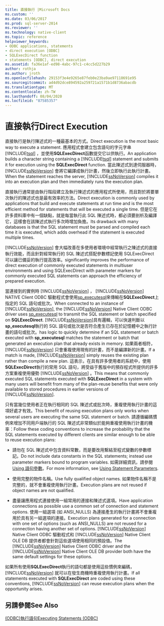 ```yaml
---
title: 直接執行 |Microsoft Docs
ms.custom: ''
ms.date: 03/06/2017
ms.prod: sql-server-2014
ms.reviewer: ''
ms.technology: native-client
ms.topic: reference
helpviewer_keywords:
- ODBC applications, statements
- direct execution [ODBC]
- SQLExecDirect function
- statements [ODBC], direct execution
ms.assetid: fa36e1af-ed98-4abc-97c1-c4cc5d227b29
author: rothja
ms.author: jroth
ms.openlocfilehash: 29153f3e4e9265e87feb0e23ba9ae97118691e95
ms.sourcegitcommit: ad4d92dce894592a259721a1571b1d8736abacdb
ms.translationtype: MT
ms.contentlocale: zh-TW
ms.lasthandoff: 08/04/2020
ms.locfileid: "87585357"
---
```

# <a name="direct-execution"></a><span data-ttu-id="f61b0-102">直接執行</span><span class="sxs-lookup"><span data-stu-id="f61b0-102">Direct Execution</span></span>
  <span data-ttu-id="f61b0-103">直接執行是執行陳述式的一種最基本的方式。</span><span class="sxs-lookup"><span data-stu-id="f61b0-103">Direct execution is the most basic way to execute a statement.</span></span> <span data-ttu-id="f61b0-104">應用程式會建立包含語句的字元字串 [!INCLUDE[tsql](../../../includes/tsql-md.md)] ，並使用**SQLExecDirect**函數提交它以供執行。</span><span class="sxs-lookup"><span data-stu-id="f61b0-104">An application builds a character string containing a [!INCLUDE[tsql](../../../includes/tsql-md.md)] statement and submits it for execution using the **SQLExecDirect** function.</span></span> <span data-ttu-id="f61b0-105">當此陳述式到達伺服器時，[!INCLUDE[ssNoVersion](../../../includes/ssnoversion-md.md)] 會將它編譯成執行計畫，然後立即執行此執行計畫。</span><span class="sxs-lookup"><span data-stu-id="f61b0-105">When the statement reaches the server, [!INCLUDE[ssNoVersion](../../../includes/ssnoversion-md.md)] compiles it into an execution plan and then immediately runs the execution plan.</span></span>  
  
 <span data-ttu-id="f61b0-106">直接執行通常是由執行階段建立及執行陳述式的應用程式所使用，而且對於將要單次執行的陳述式也是最有效率的方法。</span><span class="sxs-lookup"><span data-stu-id="f61b0-106">Direct execution is commonly used by applications that build and execute statements at run time and is the most efficient method for statements that will be executed a single time.</span></span> <span data-ttu-id="f61b0-107">但是它在許多資料庫中有一個缺點，就是每當執行此 SQL 陳述式時，都必須要剖析及編譯它，這樣會在該陳述式執行多次時增加負擔。</span><span class="sxs-lookup"><span data-stu-id="f61b0-107">Its drawback with many databases is that the SQL statement must be parsed and compiled each time it is executed, which adds overhead if the statement is executed multiple times.</span></span>  
  
 [!INCLUDE[ssNoVersion](../../../includes/ssnoversion-md.md)] <span data-ttu-id="f61b0-108">會大幅改善在多使用者環境中經常執行之陳述式的直接執行效能，而且針對經常執行的 SQL 陳述式搭配參數標記使用 SQLExecDirect 可以讓已備妥的執行提高效率。</span><span class="sxs-lookup"><span data-stu-id="f61b0-108">significantly improves the performance of direct execution of commonly executed statements in multiuser environments and using SQLExecDirect with parameter markers for commonly executed SQL statements can approach the efficiency of prepared execution.</span></span>  
  
 <span data-ttu-id="f61b0-109">當連接到的實例時 [!INCLUDE[ssNoVersion](../../../includes/ssnoversion-md.md)] ， [!INCLUDE[ssNoVersion](../../../includes/ssnoversion-md.md)] NATIVE Client ODBC 驅動程式會使用[sp_executesql](/sql/relational-databases/system-stored-procedures/sp-executesql-transact-sql)來傳輸在**SQLExecDirect**上指定的 SQL 語句或批次。</span><span class="sxs-lookup"><span data-stu-id="f61b0-109">When connected to an instance of [!INCLUDE[ssNoVersion](../../../includes/ssnoversion-md.md)], the [!INCLUDE[ssNoVersion](../../../includes/ssnoversion-md.md)] Native Client ODBC driver uses [sp_executesql](/sql/relational-databases/system-stored-procedures/sp-executesql-transact-sql) to transmit the SQL statement or batch specified on **SQLExecDirect**.</span></span> [!INCLUDE[ssNoVersion](../../../includes/ssnoversion-md.md)]<span data-ttu-id="f61b0-110">具有邏輯，可以快速判斷以**sp_executesql**執行的 SQL 語句或批次是否符合產生已存在於記憶體中之執行計畫的語句或批次。</span><span class="sxs-lookup"><span data-stu-id="f61b0-110">has logic to quickly determine if an SQL statement or batch executed with **sp_executesql** matches the statement or batch that generated an execution plan that already exists in memory.</span></span> <span data-ttu-id="f61b0-111">如果兩者相符，[!INCLUDE[ssNoVersion](../../../includes/ssnoversion-md.md)] 只會重複使用現有的計畫，而不是編譯新的計畫。</span><span class="sxs-lookup"><span data-stu-id="f61b0-111">If a match is made, [!INCLUDE[ssNoVersion](../../../includes/ssnoversion-md.md)] simply reuses the existing plan rather than compile a new plan.</span></span> <span data-ttu-id="f61b0-112">這表示，在具有許多使用者的系統中，使用**SQLExecDirect**執行的常用 SQL 語句，將受益于舊版中的預存程式所提供的許多方案重複使用優勢 [!INCLUDE[ssNoVersion](../../../includes/ssnoversion-md.md)] 。</span><span class="sxs-lookup"><span data-stu-id="f61b0-112">This means that commonly executed SQL statements executed with **SQLExecDirect** in a system with many users will benefit from many of the plan-reuse benefits that were only available to stored procedures in earlier versions of [!INCLUDE[ssNoVersion](../../../includes/ssnoversion-md.md)].</span></span>  
  
 <span data-ttu-id="f61b0-113">只有當幾位使用者正在執行相同的 SQL 陳述式或批次時，重複使用執行計畫的這項好處才有效。</span><span class="sxs-lookup"><span data-stu-id="f61b0-113">This benefit of reusing execution plans only works when several users are executing the same SQL statement or batch.</span></span> <span data-ttu-id="f61b0-114">請遵循編碼慣例來增加不同用戶端執行的 SQL 陳述式非常類似於能夠重複使用執行計畫的機率：</span><span class="sxs-lookup"><span data-stu-id="f61b0-114">Follow these coding conventions to increase the probability that the SQL statements executed by different clients are similar enough to be able to reuse execution plans:</span></span>  
  
-   <span data-ttu-id="f61b0-115">請勿在 SQL 陳述式中包含資料常數，而是要改用繫結至程式變數的參數標記。</span><span class="sxs-lookup"><span data-stu-id="f61b0-115">Do not include data constants in the SQL statements; instead use parameter markers bound to program variables.</span></span> <span data-ttu-id="f61b0-116">如需詳細資訊，請參閱[Using 語句參數](../using-statement-parameters.md)。</span><span class="sxs-lookup"><span data-stu-id="f61b0-116">For more information, see [Using Statement Parameters](../using-statement-parameters.md).</span></span>  
  
-   <span data-ttu-id="f61b0-117">使用完整的物件名稱。</span><span class="sxs-lookup"><span data-stu-id="f61b0-117">Use fully qualified object names.</span></span> <span data-ttu-id="f61b0-118">如果物件名稱不是完整的，就不會重複使用執行計畫。</span><span class="sxs-lookup"><span data-stu-id="f61b0-118">Execution plans are not reused if object names are not qualified.</span></span>  
  
-   <span data-ttu-id="f61b0-119">盡量讓應用程式連接使用一組常用的連接和陳述式選項。</span><span class="sxs-lookup"><span data-stu-id="f61b0-119">Have application connections as possible use a common set of connection and statement options.</span></span> <span data-ttu-id="f61b0-120">使用一組選項 (如 ANSI_NULLS) 為連接產生的執行計畫將不會重複用於具有另一組選項的連接。</span><span class="sxs-lookup"><span data-stu-id="f61b0-120">Execution plans generated for a connection with one set of options (such as ANSI_NULLS) are not reused for a connection having another set of options.</span></span> <span data-ttu-id="f61b0-121">[!INCLUDE[ssNoVersion](../../../includes/ssnoversion-md.md)] Native Client ODBC 驅動程式和 [!INCLUDE[ssNoVersion](../../../includes/ssnoversion-md.md)] Native Client OLE DB 提供者都會針對這些選項使用相同的預設值。</span><span class="sxs-lookup"><span data-stu-id="f61b0-121">The [!INCLUDE[ssNoVersion](../../../includes/ssnoversion-md.md)] Native Client ODBC driver and the [!INCLUDE[ssNoVersion](../../../includes/ssnoversion-md.md)] Native Client OLE DB provider both have the same default settings for these options.</span></span>  
  
 <span data-ttu-id="f61b0-122">如果所有使用**SQLExecDirect**執行的語句都是使用這些慣例來編碼， [!INCLUDE[ssNoVersion](../../../includes/ssnoversion-md.md)] 就可以在發生商機時重複使用執行計畫。</span><span class="sxs-lookup"><span data-stu-id="f61b0-122">If all statements executed with **SQLExecDirect** are coded using these conventions, [!INCLUDE[ssNoVersion](../../../includes/ssnoversion-md.md)] can reuse execution plans when the opportunity arises.</span></span>  
  
## <a name="see-also"></a><span data-ttu-id="f61b0-123">另請參閱</span><span class="sxs-lookup"><span data-stu-id="f61b0-123">See Also</span></span>  
 [<span data-ttu-id="f61b0-124">&#40;ODBC&#41;執行語句</span><span class="sxs-lookup"><span data-stu-id="f61b0-124">Executing Statements &#40;ODBC&#41;</span></span>](executing-statements-odbc.md)  
  
  
